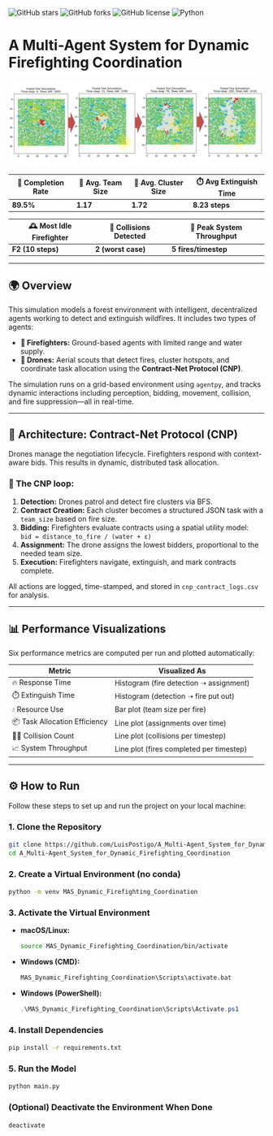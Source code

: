 ![GitHub stars](https://img.shields.io/github/stars/LuisPostigo/A_Multi-Agent_System_for_Dynamic_Firefighting_Coordination?style=social)
![GitHub forks](https://img.shields.io/github/forks/LuisPostigo/A_Multi-Agent_System_for_Dynamic_Firefighting_Coordination?style=social)
![GitHub license](https://img.shields.io/github/license/LuisPostigo/A_Multi-Agent_System_for_Dynamic_Firefighting_Coordination)
![Python](https://img.shields.io/badge/python-3.11-blue.svg)

# A Multi-Agent System for Dynamic Firefighting Coordination

<div align="center">

![Forest Fire Simulation](assets/model_demo.png)
  
| 🧯 Completion Rate | 👥 Avg. Team Size | 🌲 Avg. Cluster Size | ⏱️ Avg Extinguish Time |
|-------------------|------------------|----------------------|------------------------|
| **89.5%**         | **1.17**         | **1.72**             | **8.23 steps**         |

| 🕰️ Most Idle Firefighter | 🚫 Collisions Detected | 🚀 Peak System Throughput |
|--------------------------|------------------------|----------------------------|
| **F2 (10 steps)**        | **2 (worst case)**     | **5 fires/timestep**       |

</div>

---

## 🌍 Overview

This simulation models a forest environment with intelligent, decentralized agents working to detect and extinguish wildfires. It includes two types of agents:

- **🚒 Firefighters:** Ground-based agents with limited range and water supply.  
- **🚁 Drones:** Aerial scouts that detect fires, cluster hotspots, and coordinate task allocation using the **Contract-Net Protocol (CNP)**.

The simulation runs on a grid-based environment using `agentpy`, and tracks dynamic interactions including perception, bidding, movement, collision, and fire suppression—all in real-time.

---

## 🧠 Architecture: Contract-Net Protocol (CNP)

Drones manage the negotiation lifecycle. Firefighters respond with context-aware bids. This results in dynamic, distributed task allocation.

### 🔁 The CNP loop:
1. **Detection:** Drones patrol and detect fire clusters via BFS.
2. **Contract Creation:** Each cluster becomes a structured JSON task with a `team_size` based on fire size.
3. **Bidding:** Firefighters evaluate contracts using a spatial utility model:  
   `bid = distance_to_fire / (water + ε)`
4. **Assignment:** The drone assigns the lowest bidders, proportional to the needed team size.
5. **Execution:** Firefighters navigate, extinguish, and mark contracts complete.

All actions are logged, time-stamped, and stored in `cnp_contract_logs.csv` for analysis.

---

## 📊 Performance Visualizations

Six performance metrics are computed per run and plotted automatically:

| Metric | Visualized As |
|--------|----------------|
| 🔥 Response Time | Histogram (fire detection ➝ assignment) |
| ⏱️ Extinguish Time | Histogram (detection ➝ fire put out) |
| 💧 Resource Use | Bar plot (team size per fire) |
| 📦 Task Allocation Efficiency | Line plot (assignments over time) |
| 🧍‍♂️ Collision Count | Line plot (collisions per timestep) |
| 📈 System Throughput | Line plot (fires completed per timestep) |

---

## ⚙️ How to Run

Follow these steps to set up and run the project on your local machine:



### 1. Clone the Repository

```bash
git clone https://github.com/LuisPostigo/A_Multi-Agent_System_for_Dynamic_Firefighting_Coordination.git
cd A_Multi-Agent_System_for_Dynamic_Firefighting_Coordination
```



### 2. Create a Virtual Environment (no conda)

```bash
python -m venv MAS_Dynamic_Firefighting_Coordination
```



### 3. Activate the Virtual Environment

- **macOS/Linux:**
  ```bash
  source MAS_Dynamic_Firefighting_Coordination/bin/activate
  ```

- **Windows (CMD):**
  ```cmd
  MAS_Dynamic_Firefighting_Coordination\Scripts\activate.bat
  ```

- **Windows (PowerShell):**
  ```powershell
  .\MAS_Dynamic_Firefighting_Coordination\Scripts\Activate.ps1
  ```



### 4. Install Dependencies

```bash
pip install -r requirements.txt
```



### 5. Run the Model

```bash
python main.py
```



### (Optional) Deactivate the Environment When Done

```bash
deactivate
```

